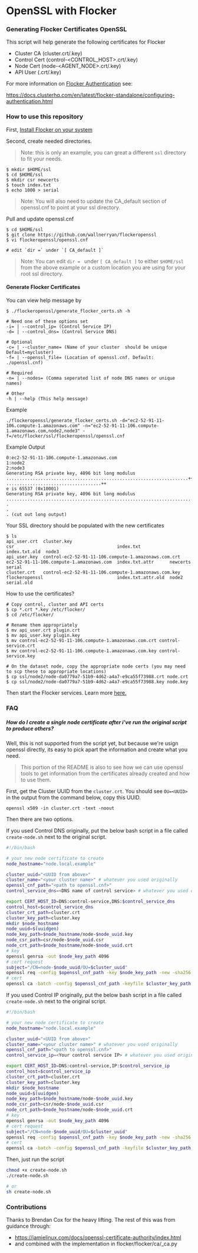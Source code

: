 # OpenSSL with Flocker

### Generating Flocker Certificates OpenSSL

This script will help generate the following certificates for Flocker

* Cluster CA (cluster.crt/.key)
* Control Cert (control-<CONTROL_HOST>.crt/.key)
* Node Cert (node-<AGENT_NODE>.crt/.key)
* API User (<USERNAME>.crt/.key)

For more information on [Flocker Authentication](https://docs.clusterhq.com/en/latest/flocker-standalone/configuring-authentication.html) see:

https://docs.clusterhq.com/en/latest/flocker-standalone/configuring-authentication.html

### How to use this repository

First, [Install Flocker on your system](https://docs.clusterhq.com/en/latest/)

Second, create needed directories.

>Note: this is only an example, you can great a different `ssl` directory to fit your needs.

```
$ mkdir $HOME/ssl
$ cd $HOME/ssl
$ mkdir csr newcerts
$ touch index.txt
$ echo 1000 > serial
```

> Note: You will also need to update the CA_default section of openssl.cnf to point at your ssl directory.

Pull and update openssl.cnf
```
$ cd $HOME/ssl
$ git clone https://github.com/wallnerryan/flockeropenssl
$ vi flockeropenssl/openssl.cnf

# edit `dir =` under `[ CA_default ]` 
```

> Note:  You can edit `dir = ` under `[ CA_default ]` to either `$HOME/ssl` from the above example or a custom location you are using for your root ssl directory.

#### Generate Flocker Certificates

You can view help message by
```
$ ./flockeropenssl/generate_flocker_certs.sh -h

# Need one of these options set
-i= | --control_ip= (Control Service IP)
-d= | --control_dns= (Control Service DNS)

# Optional
-c= | --cluster_name= (Name of your cluster  should be unique Default=mycluster)
-f= | --openssl_file= (Location of openssl.cnf. Default: ./openssl.cnf)

# Required
-n= | --nodes= (Comma seperated list of node DNS names or unique names)

# Other
-h | --help (This help message)
```

Example

```
./flockeropenssl/generate_flocker_certs.sh -d="ec2-52-91-11-106.compute-1.amazonaws.com" -n="ec2-52-91-11-106.compute-1.amazonaws.com,node2,node3" -f=/etc/flocker/ssl/flockeropenssl/openssl.cnf
```

Example Output
```
0:ec2-52-91-11-106.compute-1.amazonaws.com
1:node2
2:node3
Generating RSA private key, 4096 bit long modulus
.....................................................................++
....................................++
e is 65537 (0x10001)
Generating RSA private key, 4096 bit long modulus
..............................................................................++
.
.
. (cut out long output)
```

Your SSL directory should be populated with the new certificates
```
$ ls
api_user.crt  cluster.key                                           csr                                       index.txt           index.txt.old  node3
api_user.key  control-ec2-52-91-11-106.compute-1.amazonaws.com.crt  ec2-52-91-11-106.compute-1.amazonaws.com  index.txt.attr      newcerts       serial
cluster.crt   control-ec2-52-91-11-106.compute-1.amazonaws.com.key  flockeropenssl                            index.txt.attr.old  node2          serial.old
```

How to use the certificates?
```
# Copy control, cluster and API certs
$ cp *.crt *.key /etc/flocker/
$ cd /etc/flocker/

# Rename them appropriately 
$ mv api_user.crt plugin.crt
$ mv api_user.key plugin.key
$ mv control-ec2-52-91-11-106.compute-1.amazonaws.com.crt control-service.crt
$ mv control-ec2-52-91-11-106.compute-1.amazonaws.com.key control-service.key

# On the dataset node, copy the appropriate node certs (you may need to scp these to appropriate locations)
$ cp ssl/node2/node-da0779a7-51b9-4d62-a4a7-e9ca55f73988.crt node.crt
$ cp ssl/node2/node-da0779a7-51b9-4d62-a4a7-e9ca55f73988.key node.key
```

Then start the Flocker services. Learn more [here.](https://docs.clusterhq.com/en/latest/)

### FAQ

##### How do I create a single node certificate after i've run the original script to produce others?

Well, this is not supported from the script yet, but because we're usign openssl directly,
its easy to pick apart the information and create what you need. 

> This portion of the README is also to see how we can use openssl tools to get information
> from the certificates already created and how to use them.

First, get the Cluster UUID from the `cluster.crt`. You should see `OU=<UUID>` in the output from the command below, copy this UUID.
```
openssl x509 -in cluster.crt -text -noout
```

Then there are two options.

If you used Control DNS originally, put the below bash script in a file called `create-node.sh` next to the original script.
```bash
#!/bin/bash

# your new node certificate to create
node_hostname="node.local.example"

cluster_uuid="<UUID from above>" 
cluster_name="<your cluster name>" # whatever you used originally
openssl_cnf_path="<path to openssl.cnf>"
control_service_dns=<DNS name of control service> # whatever you used originally

export CERT_HOST_ID=DNS:control-service,DNS:$control_service_dns
control_host=$control_service_dns
cluster_crt_path=cluster.crt
cluster_key_path=cluster.key
mkdir $node_hostname
node_uuid=$(uuidgen)
node_key_path=$node_hostname/node-$node_uuid.key
node_csr_path=csr/node-$node_uuid.csr
node_crt_path=$node_hostname/node-$node_uuid.crt
# key
openssl genrsa -out $node_key_path 4096
# cert request
subject="/CN=node-$node_uuid/OU=$cluster_uuid"
openssl req -config $openssl_cnf_path -key $node_key_path -new -sha256 -subj "$subject" -out $node_csr_path
# cert
openssl ca -batch -config $openssl_cnf_path -keyfile $cluster_key_path -cert $cluster_crt_path -days 7300 -notext -md sha256 -in $node_csr_path -subj "$subject" -out $node_crt_path
```

If you used Control IP originally, put the below bash script in a file called `create-node.sh` next to the original script.
```bash
#!/bin/bash

# your new node certificate to create
node_hostname="node.local.example"

cluster_uuid="<UUID from above>" 
cluster_name="<your cluster name>" # whatever you used originally
openssl_cnf_path="<path to openssl.cnf>"
control_service_ip=<Your control service IP> # whatever you used originally

export CERT_HOST_ID=DNS:control-service,IP:$control_service_ip
control_host=$control_service_ip
cluster_crt_path=cluster.crt
cluster_key_path=cluster.key
mkdir $node_hostname
node_uuid=$(uuidgen)
node_key_path=$node_hostname/node-$node_uuid.key
node_csr_path=csr/node-$node_uuid.csr
node_crt_path=$node_hostname/node-$node_uuid.crt
# key
openssl genrsa -out $node_key_path 4096
# cert request
subject="/CN=node-$node_uuid/OU=$cluster_uuid"
openssl req -config $openssl_cnf_path -key $node_key_path -new -sha256 -subj "$subject" -out $node_csr_path
# cert
openssl ca -batch -config $openssl_cnf_path -keyfile $cluster_key_path -cert $cluster_crt_path -days 7300 -notext -md sha256 -in $node_csr_path -subj "$subject" -out $node_crt_path
```

Then, just run the script
```bash
chmod +x create-node.sh
./create-node.sh

# or
sh create-node.sh

```

### Contributions

Thanks to Brendan Cox for the heavy lifting. The rest of this was from guidance through:
- https://jamielinux.com/docs/openssl-certificate-authority/index.html
- and combined with the implementation in flocker/flocker/ca/_ca.py
